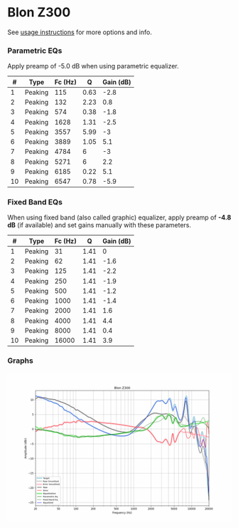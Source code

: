 # Blon Z300
See [usage instructions](https://github.com/jaakkopasanen/AutoEq#usage) for more options and info.

### Parametric EQs
Apply preamp of -5.0 dB when using parametric equalizer.

|   # | Type    |   Fc (Hz) |    Q |   Gain (dB) |
|-----|---------|-----------|------|-------------|
|   1 | Peaking |       115 | 0.63 |        -2.8 |
|   2 | Peaking |       132 | 2.23 |         0.8 |
|   3 | Peaking |       574 | 0.38 |        -1.8 |
|   4 | Peaking |      1628 | 1.31 |        -2.5 |
|   5 | Peaking |      3557 | 5.99 |        -3   |
|   6 | Peaking |      3889 | 1.05 |         5.1 |
|   7 | Peaking |      4784 | 6    |        -3   |
|   8 | Peaking |      5271 | 6    |         2.2 |
|   9 | Peaking |      6185 | 0.22 |         5.1 |
|  10 | Peaking |      6547 | 0.78 |        -5.9 |

### Fixed Band EQs
When using fixed band (also called graphic) equalizer, apply preamp of **-4.8 dB** (if available) and set gains manually with these parameters.

|   # | Type    |   Fc (Hz) |    Q |   Gain (dB) |
|-----|---------|-----------|------|-------------|
|   1 | Peaking |        31 | 1.41 |         0   |
|   2 | Peaking |        62 | 1.41 |        -1.6 |
|   3 | Peaking |       125 | 1.41 |        -2.2 |
|   4 | Peaking |       250 | 1.41 |        -1.9 |
|   5 | Peaking |       500 | 1.41 |        -1.2 |
|   6 | Peaking |      1000 | 1.41 |        -1.4 |
|   7 | Peaking |      2000 | 1.41 |         1.6 |
|   8 | Peaking |      4000 | 1.41 |         4.4 |
|   9 | Peaking |      8000 | 1.41 |         0.4 |
|  10 | Peaking |     16000 | 1.41 |         3.9 |

### Graphs
![](./Blon%20Z300.png)
